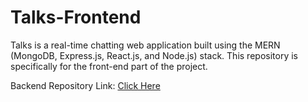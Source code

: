 # Talks-Frontend
Talks is a real-time chatting web application built using the MERN (MongoDB, Express.js, React.js, and Node.js) stack. This repository is specifically for the front-end part of the project.

Backend Repository Link: [Click Here](https://github.com/GS-GauravSingh/Talks-Backend)
